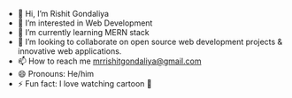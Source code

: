 - 👋 Hi, I’m Rishit Gondaliya
- 👀 I’m interested in Web Development
- 🌱 I’m currently learning MERN stack
- 💞️ I’m looking to collaborate on open source web development projects & innovative web applications.
- 📫 How to reach me mrrishitgondaliya@gmail.com
- 😄 Pronouns: He/him
- ⚡ Fun fact: I love watching cartoon 👻

<!---
rishitgondaliya/rishitgondaliya is a ✨ special ✨ repository because its `README.md` (this file) appears on your GitHub profile.
You can click the Preview link to take a look at your changes.
--->
